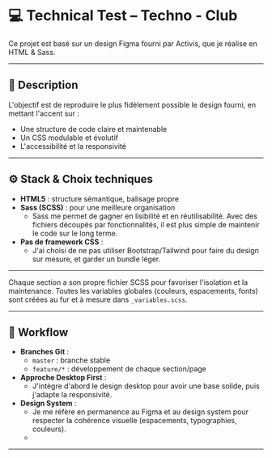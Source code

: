 # 💻 Technical Test – Techno - Club

Ce projet est basé sur un design Figma fourni par Activis, que je réalise en HTML & Sass.

---

## 📄 Description

L'objectif est de reproduire le plus fidèlement possible le design fourni, en mettant l'accent sur :
- Une structure de code claire et maintenable
- Un CSS modulable et évolutif
- L'accessibilité et la responsivité

---

## ⚙️ Stack & Choix techniques

- **HTML5** : structure sémantique, balisage propre
- **Sass (SCSS)** : pour une meilleure organisation
    - Sass me permet de gagner en lisibilité et en réutilisabilité. Avec des fichiers découpés par fonctionnalités, il est plus simple de maintenir le code sur le long terme.
- **Pas de framework CSS** :
    - J'ai choisi de ne pas utiliser Bootstrap/Tailwind pour faire du design sur mesure, et garder un bundle léger.

---


Chaque section a son propre fichier SCSS pour favoriser l'isolation et la maintenance. Toutes les variables globales (couleurs, espacements, fonts) sont créées au fur et à mesure dans `_variables.scss`.

---

## 🚀 Workflow

- **Branches Git** :
    - `master` : branche stable
    - `feature/*` : développement de chaque section/page
- **Approche Desktop First** : 
    - J'intègre d'abord le design desktop pour avoir une base solide, puis j'adapte la responsivité.
- **Design System** :
    - Je me réfère en permanence au Figma et au design system pour respecter la cohérence visuelle (espacements, typographies, couleurs).
    - 
---
